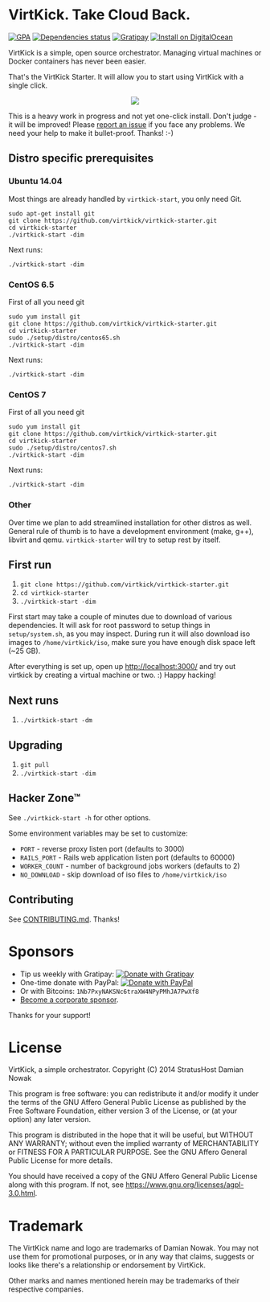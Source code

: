 # VirtKick. Take Cloud Back.

[![GPA](https://img.shields.io/codeclimate/github/virtkick/virtkick-starter.svg?style=flat-square)](https://codeclimate.com/github/virtkick/virtkick-starter)
[![Dependencies status](http://img.shields.io/gemnasium/virtkick/virtkick-starter.svg?style=flat-square)](https://gemnasium.com/virtkick/virtkick-starter)
[![Gratipay](https://img.shields.io/gratipay/virtkick.svg?style=flat-square)](https://gratipay.com/virtkick/)
[![Install on DigitalOcean](http://installer.71m.us/button.svg)](http://installer.71m.us/install?url=https://github.com/virtkick/virtkick-starter.git)

VirtKick is a simple, open source orchestrator.
Managing virtual machines or Docker containers has never been easier.

That's the VirtKick Starter. It will allow you to start using VirtKick with a single click.

<p align="center">
  <a href="https://www.indiegogo.com/projects/virtkick-take-cloud-back">
    <img src="https://raw.github.com/virtkick/virtkick/master/indiegogo.png" />
  </a>
</p>

This is a heavy work in progress and not yet one-click install. Don't judge - it will be improved! Please [report an issue](https://github.com/virtkick/virtkick) if you face any problems. We need your help to make it bullet-proof. Thanks! :-)

## Distro specific prerequisites

### Ubuntu 14.04

Most things are already handled by `virtkick-start`, you only need Git.
```
sudo apt-get install git
git clone https://github.com/virtkick/virtkick-starter.git
cd virtkick-starter
./virtkick-start -dim
```
Next runs:
```
./virtkick-start -dim
```
### CentOS 6.5
First of all you need git
```
sudo yum install git
git clone https://github.com/virtkick/virtkick-starter.git
cd virtkick-starter
sudo ./setup/distro/centos65.sh
./virtkick-start -dim
```
Next runs:
```
./virtkick-start -dim
```

### CentOS 7

First of all you need git

    sudo yum install git
    git clone https://github.com/virtkick/virtkick-starter.git
    cd virtkick-starter
    sudo ./setup/distro/centos7.sh
    ./virtkick-start -dim

Next runs:

    ./virtkick-start -dim


### Other

Over time we plan to add streamlined installation for other distros as well. General rule of thumb is to have a development environment (make, g++), libvirt and qemu. `virtkick-starter` will try to setup rest by itself.

## First run

1. `git clone https://github.com/virtkick/virtkick-starter.git`
2. `cd virtkick-starter`
3. `./virtkick-start -dim`

First start may take a couple of minutes due to download of various dependencies. It will ask for root password to setup things in `setup/system.sh`, as you may inspect. During run it will also download iso images to `/home/virtkick/iso`, make sure you have enough disk space left (~25 GB).

After everything is set up, open up  [http://localhost:3000/](http://localhost:3000/) and try out virtkick by creating a virtual machine or two. :) Happy hacking!

## Next runs

1. `./virtkick-start -dm`

## Upgrading

1. `git pull`
2. `./virtkick-start -dim`

## Hacker Zone™

See `./virtkick-start -h` for other options.

Some environment variables may be set to customize:

- `PORT` - reverse proxy listen port (defaults to 3000)
- `RAILS_PORT` - Rails web application listen port (defaults to 60000)
- `WORKER_COUNT` - number of background jobs workers (defaults to 2)
- `NO_DOWNLOAD` - skip download of iso files to `/home/virtkick/iso`

## Contributing

See [CONTRIBUTING.md](https://github.com/virtkick/virtkick-website/blob/master/CONTRIBUTING.md). Thanks!


# Sponsors

- Tip us weekly with Gratipay: [![Donate with Gratipay](https://img.shields.io/gratipay/virtkick.svg?style=flat-square)](https://gratipay.com/virtkick/)
- One-time donate with PayPal: [![Donate with PayPal](https://raw.githubusercontent.com/virtkick/virtkick/master/paypal-donate.png)](https://www.paypal.com/cgi-bin/webscr?cmd=_s-xclick&hosted_button_id=AGF4FPG7JZ7NY&lc=US)
- Or with Bitcoins: `1Nb7PxyNAKSNc6traXW4NPyPMhJA7PwXf8`
- [Become a corporate sponsor](https://www.virtkick.io/become-a-sponsor.html).

Thanks for your support!


# License

VirtKick, a simple orchestrator.
Copyright (C) 2014 StratusHost Damian Nowak

This program is free software: you can redistribute it and/or modify
it under the terms of the GNU Affero General Public License as
published by the Free Software Foundation, either version 3 of the
License, or (at your option) any later version.

This program is distributed in the hope that it will be useful,
but WITHOUT ANY WARRANTY; without even the implied warranty of
MERCHANTABILITY or FITNESS FOR A PARTICULAR PURPOSE.  See the
GNU Affero General Public License for more details.

You should have received a copy of the GNU Affero General Public License
along with this program.  If not, see https://www.gnu.org/licenses/agpl-3.0.html.


# Trademark

The VirtKick name and logo are trademarks of Damian Nowak.
You may not use them for promotional purposes,
or in any way that claims, suggests or looks like
there's a relationship or endorsement by VirtKick.

Other marks and names mentioned herein may be trademarks of their respective companies.
